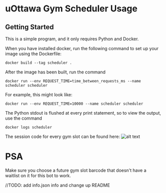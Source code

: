 # uOttawa Gym Scheduler Usage

## Getting Started
This is a simple program, and it only requires Python and Docker.

When you have installed docker, run the following command to set up your image using the Dockerfile:

```docker build --tag scheduler .```

After the image has been built, run the command 

```docker run --env REQUEST_TIME=time_between_requests_ms --name scheduler scheduler```

For example, this might look like:

```docker run --env REQUEST_TIME=10000 --name scheduler scheduler```

The Python stdout is flushed at every print statement, so to view the output, use the command

```docker logs scheduler```

The session code for every gym slot can be found here:
![alt text](https://github.com/photonized/uOttawa-Gym-Scheduler/blob/main/barcode.png "session code example")

# PSA
Make sure you choose a future gym slot barcode that doesn't have a waitlist on it for this bot to work.

//TODO: add info.json info and change up README
